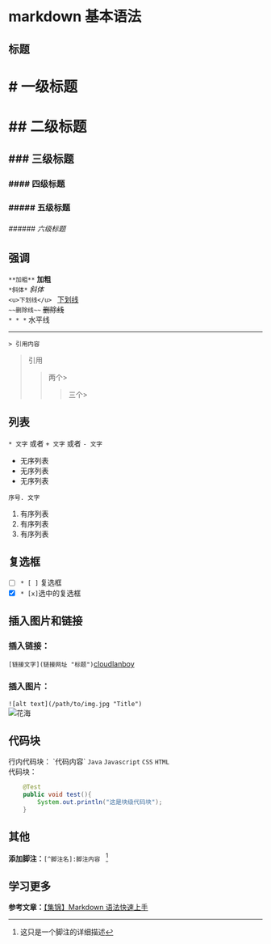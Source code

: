 # markdown 基本语法

## 标题

# # 一级标题
# \#\# 二级标题
## \#\#\# 三级标题
### \#\#\#\# 四级标题
### \#\#\#\#\# 五级标题
###### \#\#\#\#\#\# 六级标题

## 强调

`**加粗**` 	**加粗**  
`*斜体*` 	*斜体*  
`<u>下划线</u>	`	<u>下划线</u>  
`~~删除线~~` 	~~删除线~~  
`* * *` 	水平线  
* * *
`> 引用内容`
>引用
>>两个\>
>>
>>>三个\>

## 列表

`* 文字`  或者 `+ 文字` 或者 `- 文字`   

* 无序列表
* 无序列表
* 无序列表

`序号. 文字`  
1. 有序列表
2. 有序列表
3. 有序列表

## 复选框

* [ ] `* [ ]` 复选框
* [x] `* [x]`选中的复选框

## 插入图片和链接

### 插入链接： 

`[链接文字](链接网址 "标题")`[cloudlanboy](https://www.clboy.cn "cloudlandboy的博客")

### 插入图片：  

`![alt text](/path/to/img.jpg "Title")`  
![花海](https://ss0.baidu.com/73x1bjeh1BF3odCf/it/u=138126325,1485620701&fm=85&s=7FAB2EC3909A35D01E299C1A030010D2 "标题")

## 代码块
行内代码块：	\`代码内容\`  `Java` `Javascript` `CSS` `HTML`  
代码块：  

```java
	@Test
	public void test(){
		System.out.println("这是块级代码块");
	}
```
## 其他

**添加脚注：**`[^脚注名]:脚注内容 `   [^1]

## 学习更多

**参考文章：**[【集锦】Markdown 语法快速上手](https://www.jianshu.com/c/65c0f5f216cc)

[^1]:这只是一个脚注的详细描述  

